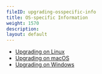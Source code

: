 ```yaml
---
fileID: upgrading-osspecific-info
title: OS-specific Information
weight: 1570
description: 
layout: default
---
```

- [Upgrading on Linux](upgrading-osspecific-info-linux)
- [Upgrading on macOS](upgrading-osspecific-info-mac-os)
- [Upgrading on Windows](upgrading-osspecific-info-windows)